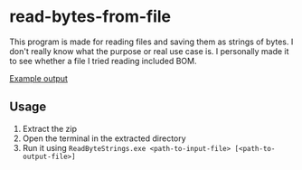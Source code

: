 ﻿# read-bytes-from-file

This program is made for reading files and saving them as strings of bytes.
I don't really know what the purpose or real use case is. 
I personally made it to see whether a file I tried reading included BOM.

[Example output](https://pastebin.com/me1ki6GX)

## Usage

1. Extract the zip
2. Open the terminal in the extracted directory
3. Run it using `ReadByteStrings.exe <path-to-input-file> [<path-to-output-file>]`